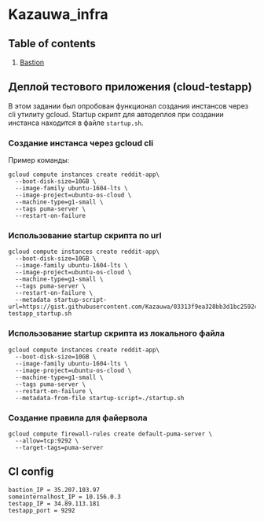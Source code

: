 # Kazauwa_infra

## Table of contents

1. [Bastion](https://github.com/Otus-DevOps-2019-08/Kazauwa_infra/tree/master/wiki/bastion.md)

## Деплой тестового приложения (cloud-testapp)

В этом задании был опробован функционал создания инстансов через cli утилиту gcloud. Startup скрипт для автодеплоя при создании инстанса находится в файле `startup.sh`.

### Создание инстанса через gcloud cli
Пример команды:
```
gcloud compute instances create reddit-app\
  --boot-disk-size=10GB \
  --image-family ubuntu-1604-lts \
  --image-project=ubuntu-os-cloud \
  --machine-type=g1-small \
  --tags puma-server \
  --restart-on-failure
```

### Использование startup скрипта по url
```
gcloud compute instances create reddit-app\
  --boot-disk-size=10GB \
  --image-family ubuntu-1604-lts \
  --image-project=ubuntu-os-cloud \
  --machine-type=g1-small \
  --tags puma-server \
  --restart-on-failure \
  --metadata startup-script-url=https://gist.githubusercontent.com/Kazauwa/03313f9ea328bb3d1bc2592c24927d4e/raw/3d38029f12e7fd25908f11a98d30b6142ea5417f/otus_cloud-testapp_startup.sh
```

### Использование startup скрипта из локального файла
```
gcloud compute instances create reddit-app\
  --boot-disk-size=10GB \
  --image-family ubuntu-1604-lts \
  --image-project=ubuntu-os-cloud \
  --machine-type=g1-small \
  --tags puma-server \
  --restart-on-failure \
  --metadata-from-file startup-script=./startup.sh
```

### Создание правила для файервола
```
gcloud compute firewall-rules create default-puma-server \
  --allow=tcp:9292 \
  --target-tags=puma-server
```

## CI config

```
bastion_IP = 35.207.103.97
someinternalhost_IP = 10.156.0.3
testapp_IP = 34.89.113.181
testapp_port = 9292
```
